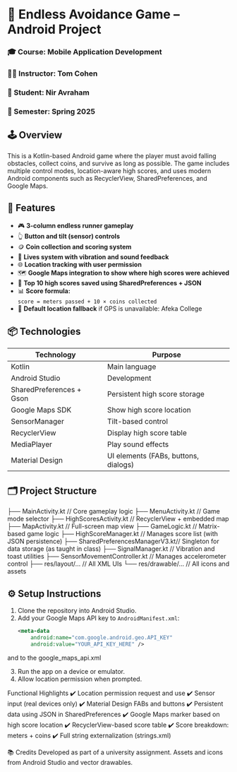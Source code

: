 # 🚗 Endless Avoidance Game – Android Project

### 🎓 Course: Mobile Application Development  
### 👨‍🏫 Instructor: Tom Cohen 
### 👤 Student: Nir Avraham  
### 📅 Semester: Spring 2025  

## 🕹️ Overview

This is a Kotlin-based Android game where the player must avoid falling obstacles, collect coins, and survive as long as possible. The game includes multiple control modes, location-aware high scores, and uses modern Android components such as RecyclerView, SharedPreferences, and Google Maps.

## 🚀 Features

- 🎮 **3-column endless runner gameplay**
- 👆 **Button and tilt (sensor) controls**
- 🪙 **Coin collection and scoring system**
- 💓 **Lives system with vibration and sound feedback**
- 🌐 **Location tracking with user permission**
- 🗺️ **Google Maps integration to show where high scores were achieved**
- 💾 **Top 10 high scores saved using SharedPreferences + JSON**
- 📊 **Score formula:**  
  `score = meters passed + 10 × coins collected`
- 🧭 **Default location fallback** if GPS is unavailable: Afeka College

## 📦 Technologies

| Technology | Purpose |
|------------|---------|
| Kotlin | Main language |
| Android Studio | Development |
| SharedPreferences + Gson | Persistent high score storage |
| Google Maps SDK | Show high score location |
| SensorManager | Tilt-based control |
| RecyclerView | Display high score table |
| MediaPlayer | Play sound effects |
| Material Design | UI elements (FABs, buttons, dialogs) |


## 🗂 Project Structure

├── MainActivity.kt                // Core gameplay logic
├── MenuActivity.kt               // Game mode selector
├── HighScoresActivity.kt         // RecyclerView + embedded map
├── MapActivity.kt                // Full-screen map view
├── GameLogic.kt                  // Matrix-based game logic
├── HighScoreManager.kt           // Manages score list (with JSON persistence)
├── SharedPreferencesManagerV3.kt// Singleton for data storage (as taught in class)
├── SignalManager.kt              // Vibration and toast utilities
├── SensorMovementController.kt  // Manages accelerometer control
├── res/layout/…                  // All XML UIs
└── res/drawable/…                // All icons and assets

## ⚙️ Setup Instructions

1. Clone the repository into Android Studio.
2. Add your Google Maps API key to `AndroidManifest.xml`:
   ```xml
   <meta-data
       android:name="com.google.android.geo.API_KEY"
       android:value="YOUR_API_KEY_HERE" />

  and to the google_maps_api.xml

3. Run the app on a device or emulator.
4. Allow location permission when prompted.

Functional Highlights
✔️ Location permission request and use
✔️ Sensor input (real devices only)
✔️ Material Design FABs and buttons
✔️ Persistent data using JSON in SharedPreferences
✔️ Google Maps marker based on high score location
✔️ RecyclerView-based score table
✔️ Score breakdown: meters + coins
✔️ Full string externalization (strings.xml)

📚 Credits
Developed as part of a university assignment.
Assets and icons from Android Studio and vector drawables.




